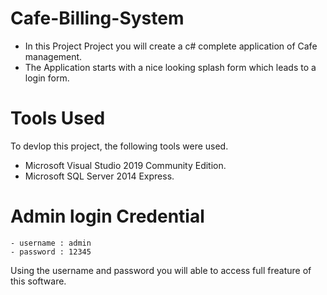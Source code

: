 # Cafe-Billing-System
       
- In this Project Project you will create a c# complete application of Cafe management. 
- The Application starts with a nice looking splash form which leads to a login form.  


# Tools Used

   To devlop this project, the following tools were used.
- Microsoft Visual Studio 2019 Community Edition.
- Microsoft SQL Server 2014 Express.

	
# Admin login Credential

    - username : admin
    - password : 12345

Using the username and password you will able to access full freature of this software.
